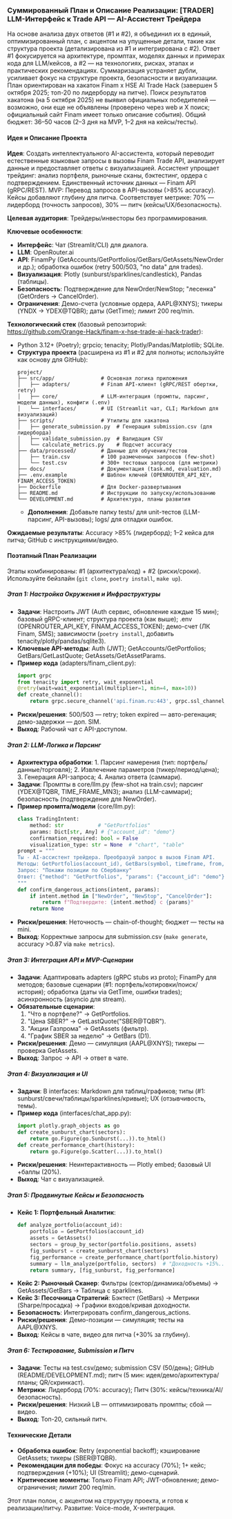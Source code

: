 ### Суммированный План и Описание Реализации: [TRADER] LLM-Интерфейс к Trade API — AI-Ассистент Трейдера

На основе анализа двух ответов (#1 и #2), я объединил их в единый, оптимизированный план, с акцентом на упущенные детали, такие как структура проекта (детализирована из #1 и интегрирована с #2). Ответ #1 фокусируется на архитектуре, промптах, моделях данных и примерах кода для LLM/кейсов, а #2 — на технологиях, рисках, этапах и практических рекомендациях. Суммаризация устраняет дубли, усиливает фокус на структуре проекта, безопасности и визуализации. План ориентирован на хакатон Finam x HSE AI Trade Hack (завершен 5 октября 2025; топ-20 по лидерборду на питче). Поиск результатов хакатона (на 5 октября 2025) не выявил официальных победителей — возможно, они еще не объявлены (проверено через web и X поиск; официальный сайт Finam имеет только описание события). Общий бюджет: 36–50 часов (2–3 дня на MVP, 1–2 дня на кейсы/тесты).

#### Идея и Описание Проекта
**Идея**: Создать интеллектуального AI-ассистента, который переводит естественные языковые запросы в вызовы Finam Trade API, анализирует данные и предоставляет ответы с визуализацией. Ассистент упрощает трейдинг: анализ портфеля, рыночные сканы, бэктестинг, ордера с подтверждением. Единственный источник данных — Finam API (gRPC/REST). MVP: Перевод запросов в API-вызовы (>85% accuracy). Кейсы добавляют глубину для питча. Соответствует метрике: 70% — лидерборд (точность запросов), 30% — питч (кейсы/UX/безопасность).

**Целевая аудитория**: Трейдеры/инвесторы без программирования.

**Ключевые особенности**:
- **Интерфейс**: Чат (Streamlit/CLI) для диалога.
- **LLM**: OpenRouter.ai
- **API**: FinamPy (GetAccounts/GetPortfolios/GetBars/GetAssets/NewOrder и др.); обработка ошибок (retry 500/503, "no data" для trades).
- **Визуализация**: Plotly (sunburst/sparklines/candlestick), Pandas (таблицы).
- **Безопасность**: Подтверждение для NewOrder/NewStop; "лесенка" (GetOrders → CancelOrder).
- **Ограничения**: Демо-счета (условные ордера, AAPL@XNYS); тикеры (YNDX → YDEX@TQBR); даты (GetTime); лимит 200 req/min.

**Технологический стек** (базовый репозиторий: https://github.com/Orange-Hack/finam-x-hse-trade-ai-hack-trader):
- Python 3.12+ (Poetry); grpcio; tenacity; Plotly/Pandas/Matplotlib; SQLite.
- **Структура проекта** (расширена из #1 и #2 для полноты; используйте как основу для GitHub):
  ```
  project/
  ├── src/app/               # Основная логика приложения
  │   ├── adapters/          # Finam API-клиент (gRPC/REST обертки, retry)
  │   ├── core/              # LLM-интеграция (промпты, парсинг, модели данных), конфиги (.env)
  │   └── interfaces/        # UI (Streamlit чат, CLI; Markdown для визуализаций)
  ├── scripts/               # Утилиты для хакатона
  │   ├── generate_submission.py  # Генерация submission.csv (для лидерборда)
  │   ├── validate_submission.py  # Валидация CSV
  │   └── calculate_metrics.py    # Подсчет accuracy
  ├── data/processed/        # Данные для обучения/тестов
  │   ├── train.csv          # 100 размеченных запросов (few-shot)
  │   └── test.csv           # 300+ тестовых запросов (для метрики)
  ├── docs/                  # Документация (task.md, evaluation.md)
  ├── .env.example           # Шаблон ключей (OPENROUTER_API_KEY, FINAM_ACCESS_TOKEN)
  ├── Dockerfile             # Для Docker-развертывания
  ├── README.md              # Инструкции по запуску/использованию
  └── DEVELOPMENT.md         # Архитектура, планы развития
  ```
  - **Дополнения**: Добавьте папку tests/ для unit-тестов (LLM-парсинг, API-вызовы); logs/ для отладки ошибок.

**Ожидаемые результаты**: Accuracy >85% (лидерборд); 1–2 кейса для питча; GitHub с инструкциями/видео.

#### Поэтапный План Реализации
Этапы комбинированы: #1 (архитектура/код) + #2 (риски/сроки). Используйте бейзлайн (`git clone`, `poetry install`, `make up`).

##### Этап 1: Настройка Окружения и Инфраструктуры
- **Задачи**: Настроить JWT (Auth сервис, обновление каждые 15 мин); базовый gRPC-клиент; структура проекта (как выше); .env (OPENROUTER_API_KEY, FINAM_ACCESS_TOKEN); демо-счет (ЛК Finam, SMS); зависимости (`poetry install`, добавить tenacity/plotly/pandas/sqlite3).
- **Ключевые API-методы**: Auth (JWT); GetAccounts/GetPortfolios; GetBars/GetLastQuote; GetAssets/GetAssetParams.
- **Пример кода** (adapters/finam_client.py):
  ```python
  import grpc
  from tenacity import retry, wait_exponential
  @retry(wait=wait_exponential(multiplier=1, min=4, max=10))
  def create_channel():
      return grpc.secure_channel('api.finam.ru:443', grpc.ssl_channel_credentials())
  ```
- **Риски/решения**: 500/503 — retry; token expired — авто-регенация; демо-задержки — доп. SIM.
- **Выход**: Рабочий чат с API-доступом.

##### Этап 2: LLM-Логика и Парсинг
- **Архитектура обработки**: 1. Парсинг намерения (тип: портфель/данные/торговля); 2. Извлечение параметров (тикер/период/цена); 3. Генерация API-запроса; 4. Анализ ответа (саммари).
- **Задачи**: Промпты в core/llm.py (few-shot на train.csv); парсинг (YDEX@TQBR, TIME_FRAME_MN3); анализ (LLM-саммари); безопасность (подтверждение для NewOrder).
- **Пример промпта/модели** (core/llm.py):
  ```python
  class TradingIntent:
      method: str           # "GetPortfolios"
      params: Dict[str, Any] # {"account_id": "demo"}
      confirmation_required: bool = False
      visualization_type: str = None  # "chart", "table"
  prompt = """
  Ты - AI-ассистент трейдера. Преобразуй запрос в вызов Finam API.
  Методы: GetPortfolios(account_id), GetBars(symbol, timeframe, from, to), GetAssets()...
  Запрос: "Покажи позиции по Сбербанку"
  Ответ: {"method": "GetPortfolios", "params": {"account_id": "demo"}}
  """
  def confirm_dangerous_actions(intent, params):
      if intent.method in ["NewOrder", "NewStop", "CancelOrder"]:
          return f"Подтвердите: {intent.method} с {params}"
      return None
  ```
- **Риски/решения**: Неточность — chain-of-thought; бюджет — тесты на mini.
- **Выход**: Корректные запросы для submission.csv (`make generate`, accuracy >0.87 via `make metrics`).

##### Этап 3: Интеграция API и MVP-Сценарии
- **Задачи**: Адаптировать adapters (gRPC stubs из proto); FinamPy для методов; базовые сценарии (#1: портфель/котировки/поиск/история); обработка (даты via GetTime, ошибки trades); асинхронность (asyncio для stream).
- **Обязательные сценарии**:
  1. "Что в портфеле?" → GetPortfolios.
  2. "Цена SBER?" → GetLastQuote("SBER@TQBR").
  3. "Акции Газпрома" → GetAssets (фильтр).
  4. "График SBER за неделю" → GetBars (D1).
- **Риски/решения**: Демо — симуляция (AAPL@XNYS); тикеры — проверка GetAssets.
- **Выход**: Запрос → API → ответ в чате.

##### Этап 4: Визуализация и UI
- **Задачи**: В interfaces: Markdown для таблиц/графиков; типы (#1: sunburst/свечи/таблицы/sparklines/кривые); UX (отзывчивость, темы).
- **Пример кода** (interfaces/chat_app.py):
  ```python
  import plotly.graph_objects as go
  def create_sunburst_chart(sectors):
      return go.Figure(go.Sunburst(...)).to_html()
  def create_performance_chart(history):
      return go.Figure(go.Scatter(...)).to_html()
  ```
- **Риски/решения**: Неинтерактивность — Plotly embed; базовый UI +баллы (20%).
- **Выход**: Чат с визуализацией.

##### Этап 5: Продвинутые Кейсы и Безопасность
- **Кейс 1: Портфельный Аналитик**:
  ```python
  def analyze_portfolio(account_id):
      portfolio = GetPortfolios(account_id)
      assets = GetAssets()
      sectors = group_by_sector(portfolio.positions, assets)
      fig_sunburst = create_sunburst_chart(sectors)
      fig_performance = create_performance_chart(portfolio.history)
      summary = llm_analyze(portfolio, sectors)  # "Доходность +15%..."
      return summary, [fig_sunburst, fig_performance]
  ```
- **Кейс 2: Рыночный Сканер**: Фильтры (сектор/динамика/объемы) → GetAssets/GetBars → Таблица с sparklines.
- **Кейс 3: Песочница Стратегий**: Бэктест (GetBars) → Метрики (Sharpe/просадка) → Графики входов/кривая доходности.
- **Безопасность**: Интегрировать confirm_dangerous_actions.
- **Риски/решения**: Демо-позиции — симуляция; тесты на AAPL@XNYS.
- **Выход**: Кейсы в чате, видео для питча (+30% за глубину).

##### Этап 6: Тестирование, Submission и Питч
- **Задачи**: Тесты на test.csv/демо; submission CSV (50/день); GitHub (README/DEVELOPMENT.md); питч (5 мин: идея/демо/архитектура/планы; QR/скринкаст).
- **Метрики**: Лидерборд (70%: accuracy); Питч (30%: кейсы/техника/AI/безопасность).
- **Риски/решения**: Низкий LB — оптимизировать промпты; сбой — видео.
- **Выход**: Топ-20, сильный питч.

#### Технические Детали
- **Обработка ошибок**: Retry (exponential backoff); кэширование GetAssets; тикеры (SBER@TQBR).
- **Рекомендации для победы**: Фокус на accuracy (70%); 1+ кейс; подтверждения (+10%); UI (Streamlit); демо-сценарий.
- **Критические моменты**: Только Finam API; JWT-обновление; демо-ограничения; лимит 200 req/min.

Этот план полон, с акцентом на структуру проекта, и готов к реализации/питчу. Развитие: Voice-mode, X-интеграция.
